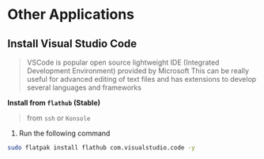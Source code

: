 # Other Applications

## Install Visual Studio Code

> VSCode is popular open source lightweight IDE (Integrated Development Environment) provided by Microsoft
> This can be really useful for advanced editing of text files and has extensions to develop several languages and frameworks

**Install from `flathub` (Stable)**

> from `ssh` or `Konsole`
1. Run the following command
```bash
sudo flatpak install flathub com.visualstudio.code -y
```